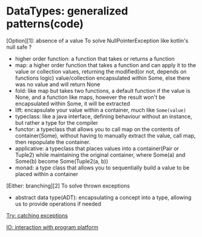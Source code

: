 
# DataTypes: generalized patterns(code)

[Option][1]: absence of a value
To solve NullPointerException like kotlin's null safe ?

* higher order function: a function that takes or returns a function
* map: a higher order function that takes a function and can apply it to the value or collection values, returning the modified(or not, depends on functions logic) value/collection encapsulated within Some, else there was no value and will return None
* fold: like map but takes two functions, a default function if the value is None, and a function like maps, however the result won't be encapsulated within Some, it will be extracted
* lift: encapsulate your value within a container, much like `Some(value)`
* typeclass: like a java interface, defining behaviour without an instance, but rather a type for the compiler
* functor: a typeclass that allows you to call map on the contents of container(Some), without having to manually extract the value, call map, then repopulate the container.
* applicative: a typeclass that places values into a container(Pair or Tuple2) while maintaining the original container, where Some(a) and Some(b) become Some(Tuple2(a, b))
* monad: a type class that allows you to sequentially build a value to be placed within a container

[Either: branching][2]
To solve thrown exceptions

* abstract data type(ADT): encapsulating a concept into a type, allowing us to provide operations if needed

[Try: catching exceptions][3]

[IO: interaction with program platform][4]

[3]:https://github.com/ersin-ertan/LearnKategory/blob/master/src/main/kotlin/A_Glossary/datatypes/A_Option.kt
[4]:https://github.com/ersin-ertan/LearnKategory/blob/master/src/main/kotlin/A_Glossary/datatypes/B_Either.kt
[3]:https://github.com/ersin-ertan/LearnKategory/blob/master/src/main/kotlin/A_Glossary/datatypes/C_Try.kt
[4]:https://github.com/ersin-ertan/LearnKategory/blob/master/src/main/kotlin/A_Glossary/datatypes/D_IO.kt
